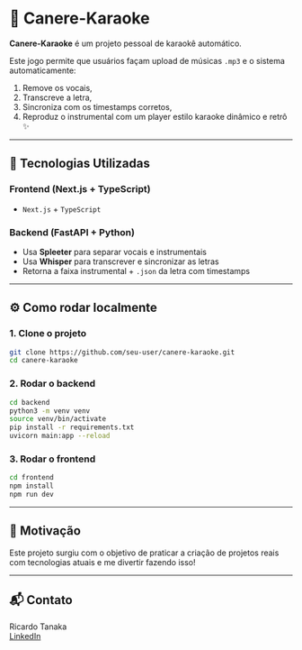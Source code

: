 # 🎤 Canere-Karaoke

**Canere-Karaoke** é um projeto pessoal de karaokê automático.

Este jogo permite que usuários façam upload de músicas `.mp3` e o sistema automaticamente:
1. Remove os vocais,
2. Transcreve a letra,
3. Sincroniza com os timestamps corretos,
4. Reproduz o instrumental com um player estilo karaoke dinâmico e retrô ✨

---

## 🔧 Tecnologias Utilizadas

### Frontend (Next.js + TypeScript)
- `Next.js` + `TypeScript`

### Backend (FastAPI + Python)
- Usa **Spleeter** para separar vocais e instrumentais
- Usa **Whisper** para transcrever e sincronizar as letras
- Retorna a faixa instrumental + `.json` da letra com timestamps

---

## ⚙️ Como rodar localmente

### 1. Clone o projeto
```bash
git clone https://github.com/seu-user/canere-karaoke.git
cd canere-karaoke
```

### 2. Rodar o backend
```bash
cd backend
python3 -m venv venv
source venv/bin/activate
pip install -r requirements.txt
uvicorn main:app --reload
```

### 3. Rodar o frontend
```bash
cd frontend
npm install
npm run dev
```

---


## 🧠 Motivação

Este projeto surgiu com o objetivo de praticar a criação de projetos reais com tecnologias atuais e me divertir fazendo isso!

---

## 📬 Contato

Ricardo Tanaka  
[LinkedIn](https://www.linkedin.com/in/tanakaricardo/)